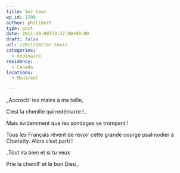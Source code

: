 ```yaml
---
title: 1er tour
wp_id: 1709
author: philibert
type: post
date: 2011-10-08T23:27:00+00:00
draft: false
url: /2011/10/1er-tour/
categories:
  - ordinaire
residency:
  - Canada
locations:
  - Montréal

---
```

_Accroch&rsquo; tes mains à ma taille,
  
C&rsquo;est la chenille qui redémarre !_

Mais évidemment que les sondages se trompent !
  
Tous les Français rêvent de revoir cette grande courge psalmodier à Charletty. Alors c&rsquo;est parti !

_Tout ira bien et si tu veux
  
Prie la chenill&rsquo; et le bon Dieu_.
